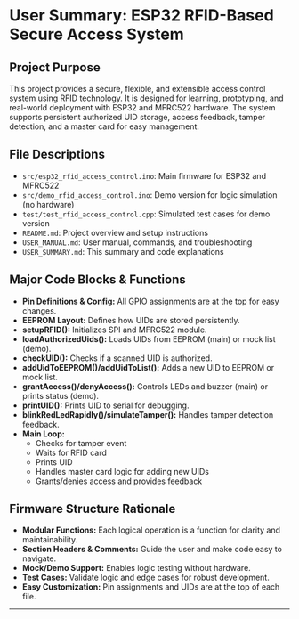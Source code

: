 # User Summary: ESP32 RFID-Based Secure Access System

## Project Purpose
This project provides a secure, flexible, and extensible access control system using RFID technology. It is designed for learning, prototyping, and real-world deployment with ESP32 and MFRC522 hardware. The system supports persistent authorized UID storage, access feedback, tamper detection, and a master card for easy management.

## File Descriptions
- `src/esp32_rfid_access_control.ino`: Main firmware for ESP32 and MFRC522
- `src/demo_rfid_access_control.ino`: Demo version for logic simulation (no hardware)
- `test/test_rfid_access_control.cpp`: Simulated test cases for demo version
- `README.md`: Project overview and setup instructions
- `USER_MANUAL.md`: User manual, commands, and troubleshooting
- `USER_SUMMARY.md`: This summary and code explanations

## Major Code Blocks & Functions
- **Pin Definitions & Config:** All GPIO assignments are at the top for easy changes.
- **EEPROM Layout:** Defines how UIDs are stored persistently.
- **setupRFID():** Initializes SPI and MFRC522 module.
- **loadAuthorizedUids():** Loads UIDs from EEPROM (main) or mock list (demo).
- **checkUID():** Checks if a scanned UID is authorized.
- **addUidToEEPROM()/addUidToList():** Adds a new UID to EEPROM or mock list.
- **grantAccess()/denyAccess():** Controls LEDs and buzzer (main) or prints status (demo).
- **printUID():** Prints UID to serial for debugging.
- **blinkRedLedRapidly()/simulateTamper():** Handles tamper detection feedback.
- **Main Loop:**
  - Checks for tamper event
  - Waits for RFID card
  - Prints UID
  - Handles master card logic for adding new UIDs
  - Grants/denies access and provides feedback

## Firmware Structure Rationale
- **Modular Functions:** Each logical operation is a function for clarity and maintainability.
- **Section Headers & Comments:** Guide the user and make code easy to navigate.
- **Mock/Demo Support:** Enables logic testing without hardware.
- **Test Cases:** Validate logic and edge cases for robust development.
- **Easy Customization:** Pin assignments and UIDs are at the top of each file.

--- 